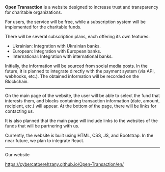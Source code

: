 **Open Transaction** is a website designed to increase trust and transparency for charitable organizations.

For users, the service will be free, while a subscription system will be implemented for the charitable funds.

There will be several subscription plans, each offering its own features:

<ul>
<li>Ukrainian: Integration with Ukrainian banks.</li>

<li>European: Integration with European banks.</li>

<li>International: Integration with international banks.</li>
</ul>

Initially, the information will be sourced from social media posts. In the future, it is planned to integrate directly with the payment system (via API, webhooks, etc.). The obtained information will be recorded on the Blockchain.

<hr>

On the main page of the website, the user will be able to select the fund that interests them, and blocks containing transaction information (date, amount, recipient, etc.) will appear. At the bottom of the page, there will be links for contacting us.

It is also planned that the main page will include links to the websites of the funds that will be partnering with us.

Currently, the website is built using HTML, CSS, JS, and Bootstrap. In the near future, we plan to integrate React.
<hr>

Our website

https://cybercatberehzany.github.io/Open-Transaction/en/
